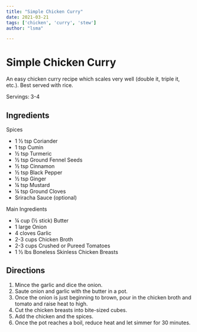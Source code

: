 ```yaml
---
title: "Simple Chicken Curry"
date: 2021-03-21
tags: ['chicken', 'curry', 'stew']
author: "lsma"

---
```


# Simple Chicken Curry

An easy chicken curry recipe which scales very well (double it, triple it, etc.).  Best served with rice.

Servings: 3-4

## Ingredients

Spices
- 1 ½ tsp Coriander
- 1 tsp Cumin
- ½ tsp Turmeric
- ½ tsp Ground Fennel Seeds
- ½ tsp Cinnamon
- ½ tsp Black Pepper
- ½ tsp Ginger
- ¼ tsp Mustard
- ¼ tsp Ground Cloves
- Sriracha Sauce (optional)

Main Ingredients
- ¼ cup (½ stick) Butter
- 1 large Onion
- 4 cloves Garlic
- 2-3 cups Chicken Broth
- 2-3 cups Crushed or Pureed Tomatoes
- 1 ½ lbs Boneless Skinless Chicken Breasts

## Directions

1. Mince the garlic and dice the onion.
2. Saute onion and garlic with the butter in a pot.
3. Once the onion is just beginning to brown, pour in the chicken broth and tomato and raise heat to high.
4. Cut the chicken breasts into bite-sized cubes.
5. Add the chicken and the spices.
6. Once the pot reaches a boil, reduce heat and let simmer for 30 minutes.

